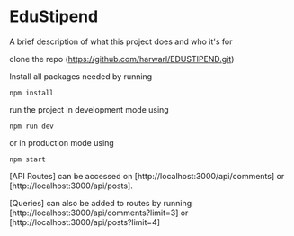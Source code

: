 # EduStipend

A brief description of what this project does and who it's for

clone the repo (https://github.com/harwarl/EDUSTIPEND.git)

Install all packages needed by running

```
npm install
```

run the project in development mode using

```
npm run dev
```

or in production mode using

```
npm start
```

[API Routes] can be accessed on [http://localhost:3000/api/comments] or [http://localhost:3000/api/posts].

[Queries] can also be added to routes by running [http://localhost:3000/api/comments?limit=3] or [http://localhost:3000/api/posts?limit=4]
